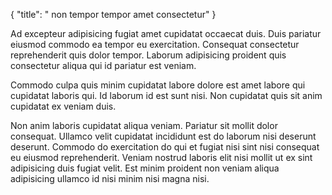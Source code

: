{
  "title": " non tempor tempor amet consectetur"
}

Ad excepteur adipisicing fugiat amet cupidatat occaecat duis. Duis pariatur eiusmod commodo ea tempor eu exercitation. Consequat consectetur reprehenderit quis dolor tempor. Laborum adipisicing proident quis consectetur aliqua qui id pariatur est veniam.

Commodo culpa quis minim cupidatat labore dolore est amet labore qui cupidatat laboris qui. Id laborum id est sunt nisi. Non cupidatat quis sit anim cupidatat ex veniam duis.

Non anim laboris cupidatat aliqua veniam. Pariatur sit mollit dolor consequat. Ullamco velit cupidatat incididunt est do laborum nisi deserunt deserunt. Commodo do exercitation do qui et fugiat nisi sint nisi consequat eu eiusmod reprehenderit. Veniam nostrud laboris elit nisi mollit ut ex sint adipisicing duis fugiat velit. Est minim proident non veniam aliqua adipisicing ullamco id nisi minim nisi magna nisi.
